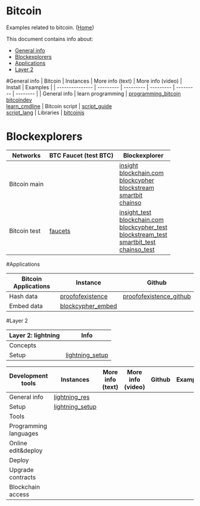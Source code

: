 # Bitcoin

Examples related to bitcoin. ([Home](..))

This document contains info about:
* [General info](#general-info)
* [Blockexplorers](#blockexplorers)
* [Applications](#applications)
* [Layer 2](#layer-2)


#General info
| Bitcoin           | Instances                | More info (text) | More info (video) |   Install  |  Examples |
| ---------------   |  ---------                  | ---------       | ---------          | ---------  |  -------- | 
| General info
| learn programming | [programming_bitcoin]<br>[bitcoindev]<br>[learn_cmdline]
| Bitcoin script    | [script_guide]<br>[script_lang]
| Libraries         | [bitcoinjs]

[programming_bitcoin]:  https://github.com/jimmysong/programmingbitcoin
[bitcoindev]:           https://bitcoindev.network
[learn_cmdline]:        https://github.com/ChristopherA/Learning-Bitcoin-from-the-Command-Line

[script_guide]:         https://blockgeeks.com/guides/best-bitcoin-script-guide
[script_lang]:          https://davidederosa.com/basic-blockchain-programming/bitcoin-script-language-part-one/


[bitcoinjs]:           https://github.com/bitcoinjs/bitcoinjs-lib#examples

# Blockexplorers

| Networks        | BTC Faucet (test BTC)  | Blockexplorer 
| --------------- |  ---------             | ------ 
| Bitcoin main    |                        | [insight]<br>[blockchain.com]<br>[blockcypher]<br>[blockstream]<br>[smartbit]<br>[chainso]
| Bitcoin test    | [faucets]              | [insight_test]<br>[blockchain.com]<br>[blockcypher_test]<br>[blockstream_test]<br>[smartbit_test]<br>[chainso_test]

[insight]:          https://insight.bitpay.com
[insight_test]:     https://test-insight.bitpay.com
[faucets]:          https://99bitcoins.com/best-bitcoin-faucets
[blockchain.com]:   https://www.blockchain.com/explorer
[blockcypher]:      https://live.blockcypher.com/btc
[blockcypher_test]: https://live.blockcypher.com/btc-testnet
[blockstream]:      https://blockstream.info
[blockstream_test]: https://blockstream.info/testnet
[smartbit]:         https://www.smartbit.com.au
[smartbit_test]:    https://testnet.smartbit.com.au
[chainso]:          https://chain.so/btc
[chainso_test]:     https://chain.so/testnet/btc

#Applications

| Bitcoin Applications | Instance              |  Github |
| ---------------      | ---------             | ------- |
| Hash data            | [proofofexistence]    | [proofofexistence_github]
| Embed data           | [blockcypher_embed]


[blockcypher_embed]:    https://live.blockcypher.com/btc/embed-data
[proofofexistence]:     https://proofofexistence.com
[proofofexistence_github]: https://github.com/proofofexistence/proofofexistence

#Layer 2

| Layer 2: lightning| Info
| ---------------   | -----
| Concepts          |
| Setup             | [lightning_setup]

| Development tools     | Instances                  |  More info (text) | More info (video) | Github   | Examples |
| ---------------       |  ---------                 | ------            | --------------    | ---------| ---------|
| General info          | [lightning_res]
| Setup                 | [lightning_setup]
| Tools                 | 
| Programming languages | 
| Online edit&deploy    | 
| Deploy                | 
| Upgrade contracts     |
| Blockchain access     |

[lightning_setup]: https://thebitcoin.pub/t/how-to-setup-a-bitcoin-lightning-network-in-4-steps/37687
[lightning_res]: https://github.com/bcongdon/awesome-lightning-network


